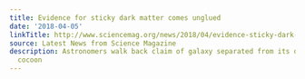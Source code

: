 ```yaml
---
title: Evidence for sticky dark matter comes unglued
date: '2018-04-05'
linkTitle: http://www.sciencemag.org/news/2018/04/evidence-sticky-dark-matter-comes-unglued
source: Latest News from Science Magazine
description: Astronomers walk back claim of galaxy separated from its dark matter
  cocoon
---
```

